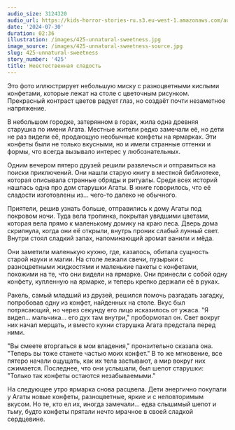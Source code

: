 ```yaml
---
audio_size: 3124320
audio_url: https://kids-horror-stories-ru.s3.eu-west-1.amazonaws.com/audio/425-unnatural-sweetness.mp3
date: '2024-07-30'
duration: 02:36
illustration: /images/425-unnatural-sweetness.jpg
image_source: /images/425-unnatural-sweetness-source.jpg
slug: 425-unnatural-sweetness
story_number: '425'
title: Неестественная сладость
---
```


Это фото иллюстрирует небольшую миску с разноцветными кислыми конфетами, которые лежат на столе с цветочным рисунком. Прекрасный контраст цветов радует глаз, но создаёт почти незаметное напряжение.

В небольшом городке, затерянном в горах, жила одна древняя старушка по имени Агата. Местные жители редко замечали её, но дети не раз видели её, продающую необычные конфеты на ярмарках. Эти конфеты были не только вкусными, но и имели странные оттенки и формы, что всегда вызывало интерес у любознательных.

Одним вечером пятеро друзей решили развлечься и отправиться на поиски приключений. Они нашли старую книгу в местной библиотеке, которая описывала странные обряды и ритуалы. Среди всех историй нашлась одна про дом старушки Агаты. В книге говорилось, что её сладости изготовлены из... чего-то далеко не обычного.

Приятели, решив узнать больше, отправились к дому Агаты под покровом ночи. Туда вела тропинка, покрытая увядшими цветами, которая вела прямо к маленькому домику на краю леса. Дверь дома скрипнула, когда они её открыли, внутрь проник слабый лунный свет. Внутри стоял сладкий запах, напоминающий аромат ванили и мёда.

Они заметили маленькую кухню, где, казалось, обитала сущность старой науки и магии. На столе лежали свечи, пузырьки с разноцветными жидкостями и маленькие пакеты с конфетами, похожими на те, что они видели на ярмарке. Они принесли с собой одну конфету, купленную на ярмарке, и теперь крепко держали её в руках.

Ракель, самый младший из друзей, решился помочь разгадать загадку, попробовав одну из конфет, найденных на столе. Вкус был потрясающий, но через секунду его лицо исказилось от ужаса. "Я видел... мальчика... его дух там внутри," пробормотал он. Свет вокруг них начал мерцать, и вместо кухни старушка Агата предстала перед ними.

"Вы смеете вторгаться в мои владения," пронзительно сказала она. "Теперь вы тоже станете частью моих конфет." В то же мгновение, все пятеро начали ощущать, как их тела застывают, а мир вокруг них сжимается. Последнее, что они услышали, был шепот старушки: "Только так конфеты остаются незабываемыми."

На следующее утро ярмарка снова расцвела. Дети энергично покупали у Агаты новые конфеты, разноцветные, яркие и с неповторимым вкусом. Но те, кто ел их, иногда замечали... едва слышимый шепот и тьму, будто конфеты прятали нечто мрачное в своей сладкой сердцевине.